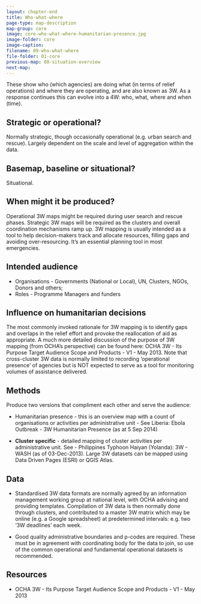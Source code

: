 ```yaml
---
layout: chapter-end
title: Who-what-where
page-type: map-description
map-group: core
image: core-who-what-where-humanitarian-presence.jpg
image-folder: core
image-caption: 
filename: 09-who-what-where
file-folder: 01-core
previous-map: 08-situation-overview
next-map: 
---
```

These show who \(which agencies\) are doing what \(in terms of relief operations\) and where they are operating, and are also known as 3W. As a response continues this can evolve into a 4W: who, what, where and when \(time\).

## Strategic or operational?

Normally strategic, though occasionally operational \(e.g. urban search and rescue\). Largely dependent on the scale and level of aggregation within the data.

## Basemap, baseline or situational?

Situational.

## When might it be produced?

Operational 3W maps might be required during user search and rescue phases. Strategic 3W maps will be required as the clusters and overall coordination mechanisms ramp up. 3W mapping is usually intended as a tool to help decision-makers track and allocate resources, filling gaps and avoiding over-resourcing. It’s an essential planning tool in most emergencies.

## Intended audience

* Organisations - Governments \(National or Local\), UN, Clusters, NGOs, Donors and others;
* Roles - Programme Managers and funders

## Influence on humanitarian decisions

The most commonly invoked rationale for 3W mapping is to identify gaps and overlaps in the relief effort and provoke the reallocation of aid as appropriate. A much more detailed discussion of the purpose of 3W mapping \(from OCHA’s perspective\) can be found here: OCHA 3W - Its Purpose Target Audience Scope and Products - V1 - May 2013. Note that cross-cluster 3W data is normally limited to recording ‘operational presence’ of agencies but is NOT expected to serve as a tool for monitoring volumes of assistance delivered.

## Methods

Produce two versions that compliment each other and serve the audience:

* Humanitarian presence - this is an overview map with a count of organisations or activities per administrative unit - See Liberia: Ebola Outbreak - 3W Humanitarian Presence \(as at 5 Sep 2014\)

* **Cluster specific** - detailed mapping of cluster activities per administrative unit. See - Philippines Typhoon Haiyan \(Yolanda\): 3W - WASH \(as of 03-Dec-2013\). Large 3W datasets can be mapped using Data Driven Pages \(ESRI\) or QGIS Atlas.

## Data

* Standardised 3W data formats are normally agreed by an information management working group  at national level, with OCHA advising and providing templates. Compilation of 3W data is then normally done through clusters, and contributed to a master 3W matrix which may be online \(e.g. a Google spreadsheet\) at predetermined intervals: e.g. two ‘3W deadlines’ each week.

* Good quality administrative boundaries and p-codes are required. These must be in agreement with coordinating body for the data to join, so use of the common operational and fundamental operational datasets is recommended.

## Resources

* OCHA 3W - Its Purpose Target Audience Scope and Products - V1 - May 2013

